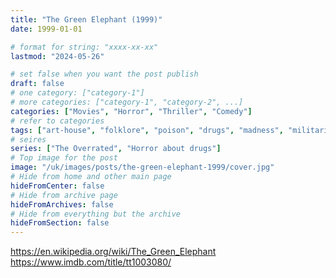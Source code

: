 ```yaml
---
title: "The Green Elephant (1999)"
date: 1999-01-01

# format for string: "xxxx-xx-xx"
lastmod: "2024-05-26"

# set false when you want the post publish
draft: false
# one category: ["category-1"]
# more categories: ["category-1", "category-2", ...]
categories: ["Movies", "Horror", "Thriller", "Comedy"]
# refer to categories
tags: ["art-house", "folklore", "poison", "drugs", "madness", "militarism", "isolation"]
# seires
series: ["The Overrated", "Horror about drugs"]
# Top image for the post
image: "/uk/images/posts/the-green-elephant-1999/cover.jpg"
# Hide from home and other main page
hideFromCenter: false
# Hide from archive page
hideFromArchives: false
# Hide from everything but the archive
hideFromSection: false
---
```

https://en.wikipedia.org/wiki/The_Green_Elephant
https://www.imdb.com/title/tt1003080/
<!--more-->
